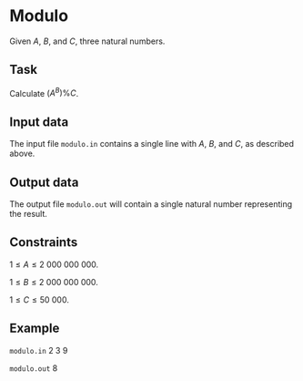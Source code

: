 # Modulo

Given $A$, $B$, and $C$, three natural numbers.

## Task

Calculate $(A^B) \% C$. 

## Input data

The input file `modulo.in` contains a single line with $A$, $B$, and $C$, as described above.

## Output data

The output file `modulo.out` will contain a single natural number representing the result.

## Constraints

$1 \leq A \leq 2\ 000\ 000\ 000.$

$1 \leq B \leq 2\ 000\ 000\ 000.$

$1 \leq C \leq 50\ 000.$ 

## Example

`modulo.in` 
2 3 9 
 
`modulo.out` 
8